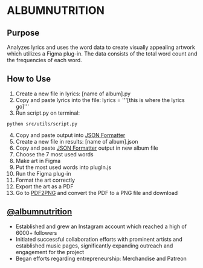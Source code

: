 # ALBUMNUTRITION
## Purpose
Analyzes lyrics and uses the word data to create visually appealing artwork which utilizes a Figma plug-in. The data consists of the total word count and the frequencies of each word. 

## How to Use
1. Create a new file in lyrics: [name of album].py
2. Copy and paste lyrics into the file: lyrics = '''[this is where the lyrics go]'''
3. Run script.py on terminal: 
```
python src/utils/script.py
```
4. Copy and paste output into [JSON Formatter](https://jsonformatter.curiousconcept.com/)
5. Create a new file in results: [name of album].json
6. Copy and paste [JSON Formatter](https://jsonformatter.curiousconcept.com/) output in new album file
7. Choose the 7 most used words
8. Make art in Figma
9. Put the most used words into plugIn.js
10. Run the Figma plug-in
11. Format the art correctly
12. Export the art as a PDF
13. Go to [PDF2PNG](https://pdf2png.com/) and convert the PDF to a PNG file and download

## [@albumnutrition](https://www.instagram.com/albumnutrition/)
- Established and grew an Instagram account which reached a high of 6000+ followers
- Initiated successful collaboration efforts with prominent artists and established music pages, significantly expanding
outreach and engagement for the project
- Began efforts regarding entrepreneurship: Merchandise and Patreon










